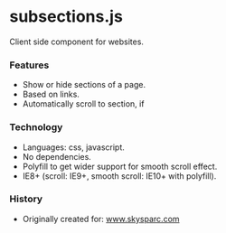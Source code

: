 # subsections.js

Client side component for websites.

### Features

* Show or hide sections of a page.
* Based on links.
* Automatically scroll to section, if 

### Technology

* Languages: css, javascript.
* No dependencies.
* Polyfill to get wider support for smooth scroll effect.
* IE8+ (scroll: IE9+, smooth scroll: IE10+ with polyfill).

### History

* Originally created for: www.skysparc.com

